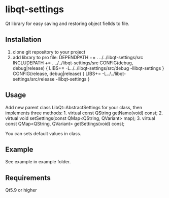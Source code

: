 # libqt-settings

Qt library for easy saving and restoring object fiellds to file.

## Installation
 1. clone git repository to your project
 2. add library to pro file:
  DEPENDPATH +=  . ../../libqt-settings/src
  INCLUDEPATH +=  . ../../libqt-settings/src
  CONFIG(debug, debug|release) {
      LIBS+=  -L../../libqt-settings/src/debug -llibqt-settings
  }
  CONFIG(release, debug|release) {
      LIBS+=  -L../../libqt-settings/src/release -llibqt-settings
  } 

  
## Usage
  Add new parent class LibQt::AbstractSettings for your class, then implements three methods:
    1. virtual const QString getName(void) const;
    2. virtual void setSettings(const QMap<QString, QVariant> map);
    3. virtual const QMap<QString, QVariant> getSettings(void) const;

  You can sets default values in class.

## Example
 See example in example folder.

## Requirements
 Qt5.9 or higher

